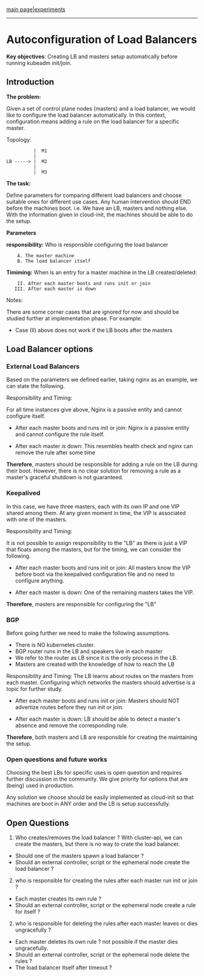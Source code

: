 [main page](README.md)|[experiments](experiments/AIR-140_.md)

---

# Autoconfiguration of Load Balancers

**Key objectives**: Creating LB and masters setup automatically before running kubeadm init/join.

## Introduction

**The problem:**

Given a set of control plane nodes (masters) and a load balancer, we would like to configure the load balancer automatically. In this context, configuration means adding a rule on the load balancer for a specific master.

Topology:

```
          |  M1
          | 
LB -----> |  M2
          |
          |  M3
```

**The task:**

Define parameters for comparing different load balancers and choose suitable ones for different use cases. Any human intervention should END before the machines boot. i.e. We have an LB, masters and nothing else. With the information given in cloud-init, the machines should be able to do the setup.

**Parameters**

 **responsibility:** Who is responsible configuring the load balancer

        A. The master machine
        B. The load balancer itself

**Timiming:** When is an entry for a master machine in the LB created/deleted:

        II. After each master boots and runs init or join
       III. After each master is down

Notes:

There are some corner cases that are ignored for now and should be studied further at implementation phase. For example:

- Case (II) above does not work if the LB boots after the masters

## Load Balancer options

### External Load Balancers
Based on the parameters we defined earlier, taking nginx as an example, we can state the following.

Responsibility and Timing:

For all time instances give above, Nginx is a passive entity and cannot configure itself.

- After each master boots and runs init or join:
Nginx is a passive entity and cannot configure the rule itself.

- After each master is down:
This resembles health check and nginx can remove the rule after some time

**Therefore**, masters should be responsible for adding a rule on the LB during their boot. However, there is no clear solution for removing a rule as a master's graceful shutdown is not guaranteed.

### Keepalived

In this case, we have three masters, each with its own IP and one VIP shared among them. At any given moment in time, the VIP is associated with one of the masters.

Responsibility and Timing:

It is not possible to assign responsibility to the "LB" as there is just a VIP that floats among the masters, but for the timing, we can consider the following. 

- After each master boots and runs init or join:
All masters know the VIP before boot via the keepalived configuration file and no need to configure anything.

- After each master is down:
One of the remaining masters takes the VIP.

**Therefore**, masters are responsible for configuring the "LB"

### BGP

Before going further we need to make the following assumptions.

- There is NO kubernetes cluster.
- BGP router runs in the LB and speakers live in each master
- We refer to the router as LB since it is the only process in the LB.
- Masters are created with the knowledge of how to reach the LB 

Responsibility and Timing:
The LB learns about routes on the masters from each master. Configuring which networks the masters should advertise is a topic for further study.

- After each master boots and runs init or join:
Masters should NOT advertize routes before they run init or join.

- After each master is down: 
LB should be able to detect a master's absence and remove the corresponding rule.

**Therefore**, both masters and LB are responsible for creating the maintaining the setup.

### Open questions and future works

Choosing the best LBs for specific uses is open question and requires further discussion in the community. We give priority for options that are (being) used in production.

Any solution we choose should be easily implemented as cloud-init so that machines are boot in ANY order and the LB is setup successfully.

## Open Questions

1. Who creates/removes the load balancer ?
With cluster-api, we can create the masters, but there is no way to crate the load balancer.
- Should one of the masters spawn a load balancer ?
- Should an external controller, script or the ephemeral node create the load balancer ?

2. who is responsible for creating the rules after each master run init or join ?
- Each master creates its own rule ?
- Should an external controller, script or the ephemeral node create a rule for itself ?


2. who is responsible for deleting the rules after each master leaves or dies ungracefully ?
- Each master deletes its own rule ? not possible if the master dies ungracefully.
- Should an external controller, script or the ephemeral node delete the rules ?
- The load balancer itself after timeout ?
